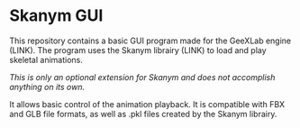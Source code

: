 # Skanym GUI

This repository contains a basic GUI program made for the GeeXLab engine (LINK).
The program uses the Skanym librairy (LINK) to load and play skeletal animations.

*This is only an optional extension for Skanym and does not accomplish anything on its own.*

It allows basic control of the animation playback.
It is compatible with FBX and GLB file formats, as well as .pkl files created by the Skanym librairy.